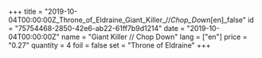 +++
title = "2019-10-04T00:00:00Z_Throne_of_Eldraine_Giant_Killer_//_Chop_Down_[en]_false"
id = "75754468-2850-42e6-ab22-61ff7b9d1214"
date = "2019-10-04T00:00:00Z"
name = "Giant Killer // Chop Down"
lang = ["en"]
price = "0.27"
quantity = 4
foil = false
set = "Throne of Eldraine"
+++
